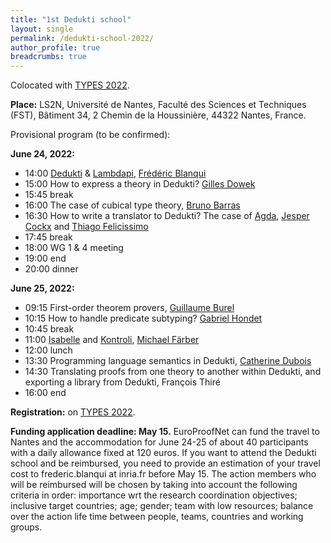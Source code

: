 ```yaml
---
title: "1st Dedukti school"
layout: single
permalink: /dedukti-school-2022/
author_profile: true
breadcrumbs: true
---
```


Colocated with [TYPES 2022](https://types22.inria.fr/).

**Place:** LS2N, Université de Nantes, Faculté des Sciences et Techniques (FST), Bâtiment 34, 2 Chemin de la Houssinière, 44322 Nantes, France.

Provisional program (to be confirmed):

**June 24, 2022:**
- 14:00 [Dedukti](https://deducteam.github.io/) & [Lambdapi](https://github.com/Deducteam/lambdapi), [Frédéric Blanqui](https://blanqui.gitlabpages.inria.fr/)
- 15:00 How to express a theory in Dedukti? [Gilles Dowek](http://www.lsv.fr/~dowek/)
- 15:45 break
- 16:00 The case of cubical type theory, [Bruno Barras](http://www.lix.polytechnique.fr/~barras/)
- 16:30 How to write a translator to Dedukti? The case of [Agda](https://github.com/Deducteam/Agda2Dedukti), [Jesper Cockx](https://jesper.sikanda.be/) and [Thiago Felicissimo](https://lmf.cnrs.fr/Perso/ThiagoFelicissimo)
- 17:45 break
- 18:00 WG 1 & 4 meeting
- 19:00 end
- 20:00 dinner

**June 25, 2022:**
- 09:15 First-order theorem provers, [Guillaume Burel](http://web4.ensiie.fr/~guillaume.burel/)
- 10:15 How to handle predicate subtyping? [Gabriel Hondet](http://www.lsv.fr/~hondet/)
- 10:45 break
- 11:00 [Isabelle](https://github.com/Deducteam/isabelle_dedukti) and [Kontroli](https://github.com/01mf02/kontroli-rs), [Michael Färber](http://cl-informatik.uibk.ac.at/users/mfaerber/)
- 12:00 lunch
- 13:30 Programming language semantics in Dedukti, [Catherine Dubois](http://web4.ensiie.fr/~dubois/)
- 14:30 Translating proofs from one theory to another within Dedukti, and exporting a library from Dedukti, François Thiré
- 16:00 end

**Registration:** on [TYPES 2022](https://types22.inria.fr/).

**Funding application deadline: May 15.**
EuroProofNet can fund the travel to Nantes and the accommodation for
June 24-25 of about 40 participants with a daily allowance fixed at
120 euros. If you want to attend the Dedukti school and be reimbursed,
you need to provide an estimation of your travel cost to
frederic.blanqui at inria.fr before May 15. The action members who
will be reimbursed will be chosen by taking into account the following
criteria in order: importance wrt the research coordination
objectives; inclusive target countries; age; gender; team with low
resources; balance over the action life time between people, teams,
countries and working groups.
